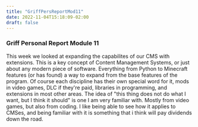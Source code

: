 ```yaml
---
title: "GriffPersReportMod11"
date: 2022-11-04T15:18:09-02:00
draft: false
---
```


<html>

<body>
    <h3>Griff Personal Report Module 11</h3>
    <p>   This week we looked at expanding the capabilites of our CMS with extensions. This is a key concept of Content Management Systems, or just about any modern piece of software. Everything from Python to Minecraft features (or has found) a way to expand from the base features of the program. Of course each discipline has their own special word for it, mods in video games, DLC if they're paid, libraries in programming, and extensions in most other areas. The idea of "this thing does not do what I want, but I think it should" is one I am very familiar with. Mostly from video games, but also from coding. I like being able to see how it applies to CMSes, and being familiar with it is something that i think will pay dividends down the road.</p>
</body>

</html>